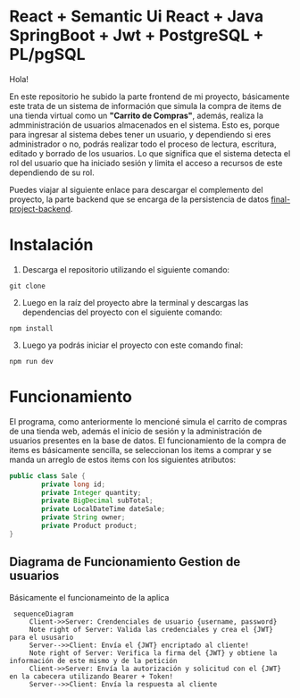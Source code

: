 # React + Semantic Ui React + Java SpringBoot + Jwt + PostgreSQL + PL/pgSQL

Hola!

En este repositorio he subido la parte frontend de mi proyecto, básicamente este trata de un sistema de información que simula la compra de items de una tienda virtual como un **"Carrito de Compras"**, además, realiza la admministración de usuarios almacenados en el sistema. Esto es, porque para ingresar al sistema debes tener un usuario, y dependiendo si eres administrador o no, podrás realizar todo el proceso de lectura, escritura, editado y borrado de los usuarios. Lo que significa que el sistema detecta el rol del usuario que ha iniciado sesión y limita el acceso a recursos de este dependiendo de su rol.

Puedes viajar al siguiente enlace para descargar el complemento del proyecto, la parte backend que se encarga de la persistencia de datos  [final-project-backend](https://github.com/Mr-Machine98/final-project-backend).

# Instalación

1. Descarga el repositorio utilizando el siguiente comando:
```git 
git clone 
```
2. Luego en la raíz del proyecto abre la terminal y descargas las dependencias del proyecto con el siguiente comando:
```npm
npm install
```
3. Luego ya podrás iniciar el proyecto con este comando final:
```npm
npm run dev
```

# Funcionamiento
El programa, como anteriormente lo mencioné simula el carrito de compras de una tienda web, además el inicio de sesión y la administración de usuarios presentes en la base de datos.
El funcionamiento de la compra de items es básicamente sencilla, se seleccionan los items a comprar y se manda un arreglo de estos items con los siguientes atributos:
```Java 
public class Sale {
    	private long id;
    	private Integer quantity;
    	private BigDecimal subTotal;
    	private LocalDateTime dateSale;
    	private String owner;
    	private Product product;
}
```

## Diagrama de Funcionamiento Gestion de usuarios

Básicamente el funcionameinto de la aplica

 ```mermaid
  sequenceDiagram
      Client->>Server: Crendenciales de usuario {username, password}
      Note right of Server: Valida las credenciales y crea el {JWT} para el ususario 
      Server-->>Client: Envía el {JWT} encriptado al cliente!
      Note right of Server: Verifica la firma del {JWT} y obtiene la información de este mismo y de la petición
      Client->>Server: Envía la autorización y solicitud con el {JWT} en la cabecera utilizando Bearer + Token!
      Server-->>Client: Envía la respuesta al cliente
  ```

